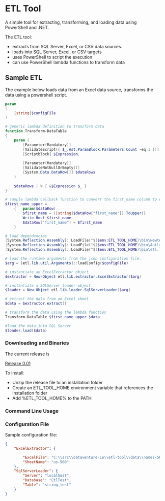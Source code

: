 # ETL Tool #

A simple tool for extracting, transforming, and loading data using PowerShell and .NET.

The ETL tool:
* extracts from SQL Server, Excel, or CSV data sources.
* loads into SQL Server, Excel, or CSV targets
* uses PowerShell to script the execution
* can use PowerShell lambda functions to transform data


## Sample ETL ##

The example below loads data from an Excel data source, transforms the data using a powershell script.

```powershell 
param
(
    [string]$configFile
)

# generic lambda definition to transform data
function Transform-DataTable
{
    param (
        [Parameter(Mandatory)]
        [ValidateScript({ $_.Ast.ParamBlock.Parameters.Count -eq 1 })]
        [Scriptblock] $Expression,
 
        [Parameter(Mandatory)]
        [ValidateNotNullOrEmpty()]
        [System.Data.DataRow[]] $dataRows
    )
 
    $dataRows | % { &$Expression $_ }
}

# sample lambda callback function to convert the first_name column to uppercase
$first_name_upper = 
    {   param($dataRow) 
        $first_name = ([string]$dataRow["first_name"]).ToUpper()
        Write-Host $first_name
        $dataRow["first_name"] = $first_name
    }

# load dependencies
[System.Reflection.Assembly]::LoadFile("$($env:ETL_TOOL_HOME)\bin\Newtonsoft.Json.dll")
[System.Reflection.Assembly]::LoadFile("$($env:ETL_TOOL_HOME)\bin\Antlr4.Runtime.dll")
[System.Reflection.Assembly]::LoadFile("$($env:ETL_TOOL_HOME)\bin\etl.lib.dll")

# load the runtime arguments from the json configuration file.
$arg = [etl.lib.util.Arguments]::loadConfig($configFile)

# instantiate an ExcelExtractor object
$extractor = New-Object etl.lib.extractor.ExcelExtractor($arg)

# instantiate a SQLServer loader object
$loader = New-Object etl.lib.loader.SqlServerLoader($arg)

# extract the data from an Excel sheet
$data = $extractor.extract()

# transform the data using the lambda function
Transform-DataTable $first_name_upper $data

#load the data into SQL Server
$loader.load($data)
```

### Downloading and Binaries ###

The current release is

[Release 0.01](releases/etl-tool-0.01.zip )

To install:

* Unzip the release file to an installation folder
* Create an ETL_TOOL_HOME environment variable that references the installation folder
* Add %ETL_TOOL_HOME% to the PATH

### Command Line Usage ###

### Configuration File ###

Sample configuration file:

```json
{
	"ExcelExtractor": {

		"ExcelFile": "C:\\src\\dataventure-io\\etl-tool\\data\\names-500.xlsx",
		"SheetName": "us-500"
	},
	"SqlServerLoader": {
		"Server": "localhost",
		"Database": "EtlTest",
		"Table": "string_test"
	}
}
```

